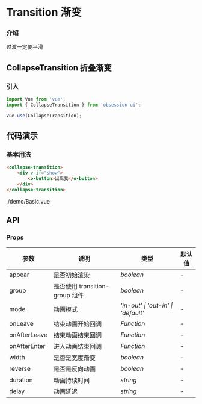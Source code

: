 # Transition 渐变

### 介绍

过渡一定要平滑


## CollapseTransition 折叠渐变

### 引入

```js
import Vue from 'vue';
import { CollapseTransition } from 'obsession-ui';

Vue.use(CollapseTransition);
```

## 代码演示

### 基本用法

```html
<collapse-transition>
    <div v-if="show">
        <o-button>出现我</o-button>
    </div>
</collapse-transition>
```

<demo-code transform>./demo/Basic.vue</demo-code>

## API

### Props

| 参数         | 说明                                                          | 类型                                                       | 默认值 |
| ------------ | ------------------------------------------------------------- | ---------------------------------------------------------- | ------ |
| appear          | 是否初始渲染                                                      | _boolean_ | -      |
| group         | 是否使用 transition-group 组件                                                        | _boolean_                                                   | -     |
| mode  | 动画模式                                               | _'in-out' \| 'out-in' \| 'default'_                                                   | -      |
| onLeave   | 结束动画开始回调     | _Function_                                                   | -      |
| onAfterLeave   | 结束动画结束回调     | _Function_                                                   | -      |
| onAfterEnter   | 进入动画结束回调     | _Function_                                                   | -      |
| width | 是否是宽度渐变 | _boolean_                                                   | -      |
| reverse | 是否是反向动画 | _boolean_                                                   | -      |
| duration        | 动画持续时间                    | _string_                                                  | -  |
| delay        | 动画延迟                    | _string_                                                  | -  |